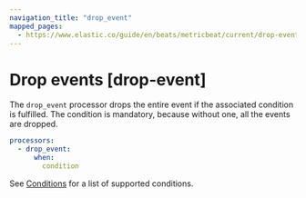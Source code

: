 ```yaml
---
navigation_title: "drop_event"
mapped_pages:
  - https://www.elastic.co/guide/en/beats/metricbeat/current/drop-event.html
---
```


# Drop events [drop-event]


The `drop_event` processor drops the entire event if the associated condition is fulfilled. The condition is mandatory, because without one, all the events are dropped.

```yaml
processors:
  - drop_event:
      when:
        condition
```

See [Conditions](/reference/metricbeat/defining-processors.md#conditions) for a list of supported conditions.

